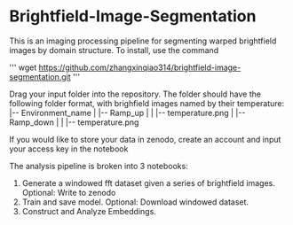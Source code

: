 # Brightfield-Image-Segmentation

This is an imaging processing pipeline for segmenting warped brightfield images by domain structure. 
To install, use the command 

'''
wget https://github.com/zhangxinqiao314/brightfield-image-segmentation.git
'''

Drag your input folder into the repository. The folder should have the following folder format, with brighfield images named by their temperature:
|-- Environment_name
| |-- Ramp_up
| | |-- temperature.png
| |-- Ramp_down
| | |-- temperature.png

If you would like to store your data in zenodo, create an account and input your access key in the notebook

The analysis pipeline is broken into 3 notebooks:

1. Generate a windowed fft dataset given a series of brightfield images. Optional: Write to zenodo
2. Train and save model. Optional: Download windowed dataset.
3. Construct and Analyze Embeddings.

